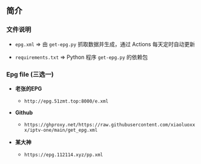 
## 简介

### 文件说明

- `epg.xml` => 由 `get-epg.py` 抓取数据并生成，通过 Actions 每天定时自动更新

- `requirements.txt` => Python 程序 `get-epg.py` 的依赖包

### Epg file (三选一)

- **老张的EPG**
  - `http://epg.51zmt.top:8000/e.xml`

- **Github**
  - `https://ghproxy.net/https://raw.githubusercontent.com/xiaoluoxxx/iptv-one/main/get_epg.xml`
  
- **某大神**
  - `https://epg.112114.xyz/pp.xml`
